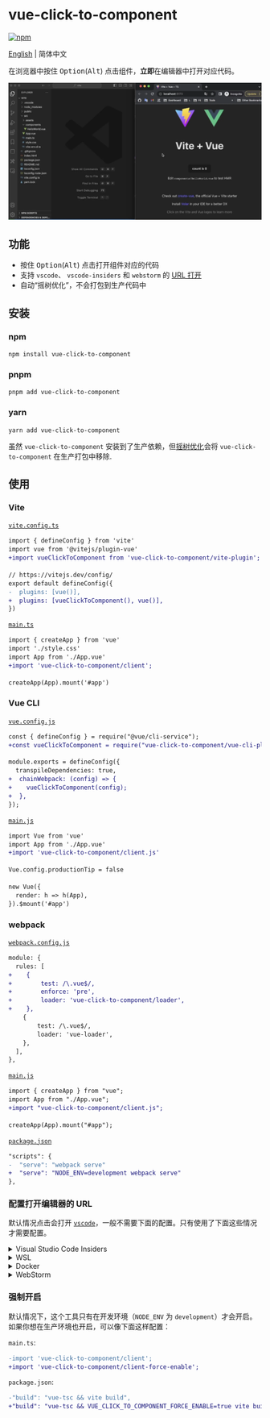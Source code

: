 # vue-click-to-component

[![npm](https://img.shields.io/npm/v/vue-click-to-component)](https://www.npmjs.com/package/vue-click-to-component)

[English](./README.md) | 简体中文

在浏览器中按住 <kbd>Option</kbd>(<kbd>Alt</kbd>) 点击组件，**立即**在编辑器中打开对应代码。

![Vite Demo](./images/vite.webp)

## 功能

- 按住 <kbd>Option</kbd>(<kbd>Alt</kbd>) 点击打开组件对应的代码
- 支持 `vscode`、 `vscode-insiders` 和 `webstorm` 的 [URL 打开](https://code.visualstudio.com/docs/editor/command-line#_opening-vs-code-with-urls)
- 自动“摇树优化”，不会打包到生产代码中

## 安装

### npm

```shell
npm install vue-click-to-component
```

### pnpm

```shell
pnpm add vue-click-to-component
```

### yarn

```shell
yarn add vue-click-to-component
```

虽然 `vue-click-to-component` 安装到了生产依赖，但[摇树优化](https://esbuild.github.io/api/#tree-shaking)会将 `vue-click-to-component` 在生产打包中移除.

## 使用

### Vite

[`vite.config.ts`](./examples/vite/vite.config.ts#L7)

```diff
import { defineConfig } from 'vite'
import vue from '@vitejs/plugin-vue'
+import vueClickToComponent from 'vue-click-to-component/vite-plugin';

// https://vitejs.dev/config/
export default defineConfig({
-  plugins: [vue()],
+  plugins: [vueClickToComponent(), vue()],
})
```

[`main.ts`](./examples/vite/src/main.ts#L4)

```diff
import { createApp } from 'vue'
import './style.css'
import App from './App.vue'
+import 'vue-click-to-component/client';

createApp(App).mount('#app')
```

### Vue CLI

[`vue.config.js`](./examples/vue-cli/vue.config.js#L6-L8)

```diff
const { defineConfig } = require("@vue/cli-service");
+const vueClickToComponent = require("vue-click-to-component/vue-cli-plugin");

module.exports = defineConfig({
  transpileDependencies: true,
+  chainWebpack: (config) => {
+    vueClickToComponent(config);
+  },
});
```

[`main.js`](./examples/vue-cli/src/main.js#L3)

```diff
import Vue from 'vue'
import App from './App.vue'
+import 'vue-click-to-component/client.js'

Vue.config.productionTip = false

new Vue({
  render: h => h(App),
}).$mount('#app')
```

### webpack

[`webpack.config.js`](./examples/webpack/webpack.config.js#L31-L35)

```diff
module: {
  rules: [
+    {
+        test: /\.vue$/,
+        enforce: 'pre',
+        loader: 'vue-click-to-component/loader',
+    },
    {
        test: /\.vue$/,
        loader: 'vue-loader',
    },
  ],
},
```

[`main.js`](./examples/webpack/src/index.js#L3)

```diff
import { createApp } from "vue";
import App from "./App.vue";
+import "vue-click-to-component/client.js";

createApp(App).mount("#app");
```

[`package.json`](./examples/webpack/package.json#L10)

```diff
"scripts": {
-  "serve": "webpack serve"
+  "serve": "NODE_ENV=development webpack serve"
},
```

### 配置打开编辑器的 URL

默认情况点击会打开 [`vscode`](https://code.visualstudio.com/)，一般不需要下面的配置。只有使用了下面这些情况才需要配置。

<details>
<summary>Visual Studio Code Insiders</summary>

如果你使用 [`vscode-insiders`](https://code.visualstudio.com/insiders/)，可以像下面这样修改编辑器：

```diff
import 'vue-click-to-component/client';

+if (process.env.NODE_ENV === 'development') {
+  window.__VUE_CLICK_TO_COMPONENT_URL_FUNCTION__ = function ({
+    sourceCodeLocation
+  }) {
+    return `vscode-insiders://file/${sourceCodeLocation}`;
+  };
+}
```

</details>

<details>
<summary>WSL</summary>

如果你使用 [WSL](https://docs.microsoft.com/en-us/windows/wsl/)，你可以像下面这样设置 URL：

```diff
import 'vue-click-to-component/client';

+if (process.env.NODE_ENV === 'development') {
+  window.__VUE_CLICK_TO_COMPONENT_URL_FUNCTION__ = function ({
+    sourceCodeLocation
+  }) {
+    // Please change to your WSL target
+    const wslTarget = 'Ubuntu-22.04';
+    return `vscode://vscode-remote/wsl+${wslTarget}/${sourceCodeLocation}`;
+  };
+}
```

你可以在 VS Code 的 `Remote Explorer` 面板找到你的 WSL 目标。

<img src="./images/wsl-target.webp" width="200" />

</details>

<details>
<summary>Docker</summary>

如果你使用 [Docker](https://www.docker.com/) 开发环境，你可以像下面这样修正路径：

```diff
import 'vue-click-to-component/client';

+if (process.env.NODE_ENV === 'development') {
+  window.__VUE_CLICK_TO_COMPONENT_URL_FUNCTION__ = function ({
+    sourceCodeLocation
+  }) {
+    // Please change to your docker work dir
+    const dockerWorkDir = '/usr/src/app';
+    // Please change to your local work dir
+    const workDir = '/Users/zjf/gh/vue-click-to-component/examples/vite';
+
+    let realSourceCodeLocation = sourceCodeLocation;
+    if (realSourceCodeLocation.startsWith(dockerWorkDir)) {
+      realSourceCodeLocation = `${workDir}${realSourceCodeLocation.slice(dockerWorkDir.length)}`;
+    }
+
+    return `vscode://file/${realSourceCodeLocation}`;
+  };
+}
```

</details>

<details>
<summary>WebStorm</summary>

如果你使用 [WebStorm](https://www.jetbrains.com/webstorm/)，你可以像下面这样设置 URL：

```diff
import 'vue-click-to-component/client';

+if (process.env.NODE_ENV === 'development') {
+  window.__VUE_CLICK_TO_COMPONENT_URL_FUNCTION__ = function ({
+    sourceCodeLocation
+  }) {
+    const [path, line, column] = sourceCodeLocation.split(':');
+    return `webstorm://open?file=${path}&line=${line}&column=${column}`;
+  };
+}
```

注：根据我的测试，文件可以打开，但是行列不生效。如果有谁知道如何让行列生效，请教给我一下，谢谢。

</details>

### 强制开启

默认情况下，这个工具只有在开发环境（`NODE_ENV` 为 `development`）才会开启。如果你想在生产环境也开启，可以像下面这样配置：

`main.ts`:

```diff
-import 'vue-click-to-component/client';
+import 'vue-click-to-component/client-force-enable';
```

`package.json`:

```diff
-"build": "vue-tsc && vite build",
+"build": "vue-tsc && VUE_CLICK_TO_COMPONENT_FORCE_ENABLE=true vite build",
```
